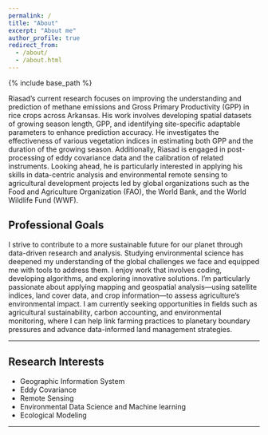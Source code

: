 ```yaml
---
permalink: /
title: "About"
excerpt: "About me"
author_profile: true
redirect_from: 
  - /about/
  - /about.html
---
```

{% include base_path %}

Riasad’s current research focuses on improving the understanding and prediction of methane emissions and Gross Primary Productivity (GPP) in rice crops across Arkansas. His work involves developing spatial datasets of growing season length, GPP, and identifying site-specific adaptable parameters to enhance prediction accuracy. He investigates the effectiveness of various vegetation indices in estimating both GPP and the duration of the growing season. Additionally, Riasad is engaged in post-processing of eddy covariance data and the calibration of related instruments. Looking ahead, he is particularly interested in applying his skills in data-centric analysis and environmental remote sensing to agricultural development projects led by global organizations such as the Food and Agriculture Organization (FAO), the World Bank, and the World Wildlife Fund (WWF).

## Professional Goals
I strive to contribute to a more sustainable future for our planet through data-driven research and analysis. Studying environmental science has deepened my understanding of the global challenges we face and equipped me with tools to address them. I enjoy work that involves coding, developing algorithms, and exploring innovative solutions. I’m particularly passionate about applying mapping and geospatial analysis—using satellite indices, land cover data, and crop information—to assess agriculture’s environmental impact. I am currently seeking opportunities in fields such as agricultural sustainability, carbon accounting, and environmental monitoring, where I can help link farming practices to planetary boundary pressures and advance data-informed land management strategies.


------

## Research Interests
- Geographic Information System
- Eddy Covariance
- Remote Sensing
- Environmental Data Science and Machine learning
- Ecological Modeling 

------



<!--
### Short Version
### Long Version

Mr. Riasad is a Ph.D. candidate in the Environmental Dynamics program at the University of Arkansas. In 2018, he received a B.S. degree in Environmental Science from North South University, Dhaka, Bangladesh. He received his M.S. degree in Environmental Dynamics from the University of Arkansas. Currently, he is seeking opportunities in agricultural sustainability, carbon accounting, and environmental monitoring, where he can apply his expertise in coding, geospatial analysis, and data-driven research to support sustainable land management and climate resilience.

------

## Affiliations
- FLUXNET-Early Career Scientist Network
- American Geophysical Union student membership

------


